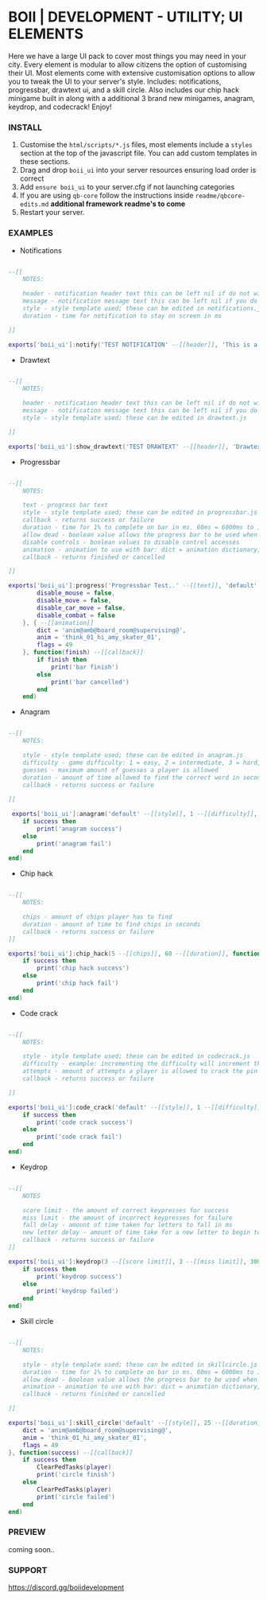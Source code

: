 # BOII | DEVELOPMENT - UTILITY; UI ELEMENTS

Here we have a large UI pack to cover most things you may need in your city.
Every element is modular to allow citizens the option of customising their UI.
Most elements come with extensive customisation options to allow you to tweak the UI to your server's style.
Includes: notifications, progressbar, drawtext ui, and a skill circle.
Also includes our chip hack minigame built in along with a additional 3 brand new minigames, anagram, keydrop, and codecrack!
Enjoy!

### INSTALL

1. Customise the `html/scripts/*.js` files, most elements include a `styles` section at the top of the javascript file. You can add custom templates in these sections.
2. Drag and drop `boii_ui` into your server resources ensuring load order is correct
3. Add `ensure boii_ui` to your server.cfg if not launching categories
4. If you are using `qb-core` follow the instructions inside `readme/qbcore-edits.md` **additional framework readme's to come**
5. Restart your server.

### EXAMPLES

- Notifications

```lua

--[[
    NOTES:

    header - notification header text this can be left nil if do not wish to use a header *(if no header make sure to use a message)*
    message - notification message text this can be left nil if you do not with to use message text *(if no message text make sure to use a header)*
    style - style template used; these can be edited in notifications.js
    duration - time for notification to stay on screen in ms

]]

exports['boii_ui']:notify('TEST NOTIFICATION' --[[header]], 'This is a test notification!' --[[message]], 'default' --[[style]], 5000 --[[duration]])
```

- Drawtext

```lua

--[[
    NOTES:

    header - notification header text this can be left nil if do not wish to use a header *(if no header make sure to use a message)*
    message - notification message text this can be left nil if you do not with to use message text *(if no message text make sure to use a header)*
    style - style template used; these can be edited in drawtext.js

]]

exports['boii_ui']:show_drawtext('TEST DRAWTEXT' --[[header]], 'Drawtext test ui!' --[[message]], 'default' --[[style]])
```

- Progressbar

```lua

--[[
    NOTES:

    text - progress bar text
    style - style template used; these can be edited in progressbar.js
    callback - returns success or failure
    duration - time for 1% to complete on bar in ms. 60ms = 6000ms to 100%, so 6seconds to complete
    allow dead - boolean value allows the progress bar to be used when player is dead
    disable controls - boolean values to disable control accesses
    animation - animation to use with bar: dict = animation dictionary, anim = animation, flags = flags
    callback - returns finished or cancelled

]]

exports['boii_ui']:progress('Progressbar Test..' --[[text]], 'default' --[[style]], 60 --[[duration]], false --[[allow dead]], { --[[disable controls]]
        disable_mouse = false, 
        disable_move = false,
        disable_car_move = false,
        disable_combat = false
    }, { --[[animation]]
        dict = 'anim@amb@board_room@supervising@',
        anim = 'think_01_hi_amy_skater_01',
        flags = 49
    }, function(finish) --[[callback]]
        if finish then
            print('bar finish')
        else
            print('bar cancelled')
        end
    end)
```

- Anagram

```lua

--[[
    NOTES:

    style - style template used; these can be edited in anagram.js
    difficulty - game difficulty: 1 = easy, 2 = intermediate, 3 = hard, 4 = expert
    guesses - maximum amount of guesses a player is allowed
    duration - amount of time allowed to find the correct word in seconds
    callback - returns success or failure
    
]]

 exports['boii_ui']:anagram('default' --[[style]], 1 --[[difficulty]], 5 --[[guesses]], 60 --[[duration]], function(success) --[[callback]]
    if success then
        print('anagram success')
    else
        print('anagram fail')
    end
end)
```

- Chip hack

```lua

--[[
    NOTES: 

    chips - amount of chips player has to find
    duration - amount of time to find chips in seconds
    callback - returns success or failure
]]

exports['boii_ui']:chip_hack(5 --[[chips]], 60 --[[duration]], function(success) --[[callback]]
    if success then
        print('chip hack success')
    else
        print('chip hack fail')
    end
end)
```

- Code crack

```lua

--[[
    NOTES:

    style - style template used; these can be edited in codecrack.js
    difficulty - example: incrementing the difficulty will increment the amount of digits that is required. 1 = 4 digits, 2 = 5 digits, 3 = 6 digits .. so on
    attempts - amount of attempts a player is allowed to crack the pin
    callback - returns success or failure

]]

exports['boii_ui']:code_crack('default' --[[style]], 1 --[[difficulty]], 5 --[[attempts]], function(success) --[[callback]]
    if success then
        print('code crack success')
    else
        print('code crack fail')
    end
end)
```

- Keydrop

```lua

--[[
    NOTES

    score limit - the amount of correct keypresses for success
    miss limit - the amount of incorrect keypresses for failure
    fall delay - amount of time taken for letters to fall in ms
    new letter delay - amount of time take for a new letter to begin to fall
    callback - returns success or failure
]]

exports['boii_ui']:keydrop(3 --[[score limit]], 3 --[[miss limit]], 3000 --[[fall delay]], 2000 --[[new letter delay]], function(success) --[[callback]]
    if success then
        print('keydrop success')
    else
        print('keydrop failed')
    end
end)
```

- Skill circle

```lua

--[[
    NOTES:

    style - style template used; these can be edited in skillcircle.js
    duration - time for 1% to complete on bar in ms. 60ms = 6000ms to 100%, so 6seconds to complete
    allow dead - boolean value allows the progress bar to be used when player is dead
    animation - animation to use with bar: dict = animation dictionary, anim = animation, flags = flags
    callback - returns finished or cancelled

]]

exports['boii_ui']:skill_circle('default' --[[style]], 25 --[[duration]], false --[[allow dead]], { --[[animation]]
    dict = 'anim@amb@board_room@supervising@',
    anim = 'think_01_hi_amy_skater_01',
    flags = 49
}, function(success) --[[callback]]
    if success then
        ClearPedTasks(player)
        print('circle finish')
    else
        ClearPedTasks(player)
        print('circle failed')
    end
end)
```

### PREVIEW
coming soon..

### SUPPORT
https://discord.gg/boiidevelopment
